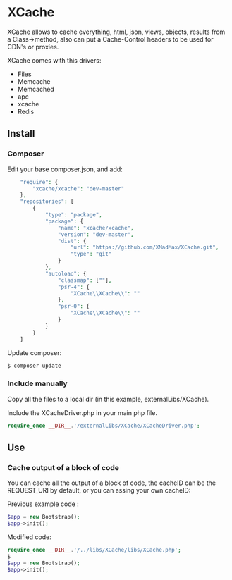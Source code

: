 # XCache
XCache allows to cache everything, html, json, views, objects, results from a Class->method, also can put a Cache-Control headers to be used for CDN's or proxies.

XCache comes with this drivers:

  - Files
  - Memcache
  - Memcached
  - apc
  - xcache
  - Redis
  
## Install

### Composer
Edit your base composer.json, and add: 
```php
    "require": {
        "xcache/xcache": "dev-master"
    },
    "repositories": [
        {
            "type": "package",
            "package": {
                "name": "xcache/xcache",
                "version": "dev-master",
                "dist": {
                    "url": "https://github.com/XMadMax/XCache.git",
                    "type": "git"
                }
            },
            "autoload": {
                "classmap": [""],
                "psr-4": {
                    "XCache\\XCache\\": ""
                },
                "psr-0": {
                    "XCache\\XCache\\": ""
                }
            }        
        }
    ]    
```
Update composer:
```sh
$ composer update
```

### Include manually
Copy all the files to a local dir (in this example, externalLibs/XCache).

Include the XCacheDriver.php in your main php file.
```php
require_once __DIR__.'/externalLibs/XCache/XCacheDriver.php';
```
## Use
### Cache output of a block of code
You can cache all the output of a block of code, the cacheID can be the REQUEST_URI by default, or you can assing your own cacheID:

Previous example code :
```php
$app = new Bootstrap();
$app->init();
```

Modified code:
```php
require_once __DIR__.'/../libs/XCache/libs/XCache.php';
$
$app = new Bootstrap();
$app->init();
